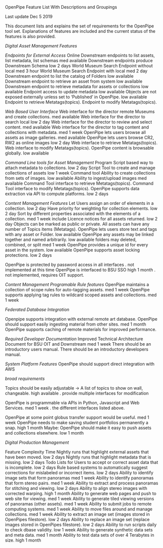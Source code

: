 OpenPipe Feature List With Descriptions and Groupings

Last update Dec 5 2019

This document lists and explains the set of requirements for the OpenPipe tool set.
Explanations of features are included and the current status of the features is also provided.



*Digital Asset Management Features*

*Endpoints for External Access*
Online Downstream endpoints to list assets, list metadata, list schemas	med	available
Downstream endpoints produce Downstream Schema	low	2 days
World Museum Search Endpoint without local	med	3 hour
World Museum Search Endpoint with local	med	2 day
Downstream endpoint to list the catalog of Folders	low	available
Downstream endpoint to retrieve an asset from system	low	available
Downstream endpoint to retrieve metadata for assets or collections	low	available
Endpoint access to update metadata	low	available
Objects are not exposed externally unless set to ‘Published’ in OpenPipe. 	low	available
Endpoint to retrieve Metatags(topics).
Endpoint to modify Metatags(topics).

*Web Based User Interface*
Web interface for the director remote Museums and create collections.	med	available
Web interface for the director to search local	low	2 day
Web interface for the director to review and select content.	med	available
Web interface for the director to tag content and collections with metadata.	med	1 week
OpenPipe lets users browse all assets as image galleries.	med	available
OpenPipe lets users browse CR2, RW2 as online images	low	2 day
Web interface to retrieve Metatags(topics).
Web interface to modify Metatags(topics).
OpenPipe content is browsable globally.	low	available


*Command Line tools for Asset Management*
Program Script based way to attach metadata to collections.	low	2 day
Script Tool to create and manage collections of assets	low	1 week
Command tool Ability to create collections from sets of images.	low	available
Ability to ingest/upload images	med	available
Command Tool interface to retrieve Metatags(topics).
Command Tool interface to modify Metatags(topics).
OpenPipe supports data extraction via API to compute platforms.	low	2 days


*Content Management Features*
Let Users assign an order of elements in a collection.	low	2 day
Have priority for weighting for collection elements.	low	2 day
Sort by different properties associated with the elements of a collection.	med	1 week
include  Licence notices for all assets returned.	low	2 day
Objects can be marked as public or private.
All assets can have any number of Topics items (Metatags).
OpenPipe lets users store text and tags with any asset or Folder.	low	available
OpenPipe any assets may be linked together and named arbitrarily.	low	available
folders may deleted, combined, or split	med	1 week
OpenPipe provides a unique id for every asset in the system.	low	available
OpenPipe supports asset locking protections.	low	2 days

OpenPipe is protected by password access in all interfaces
. not implemented at this time
OpenPipe is interfaced to BSU SSO	high	1 month
. not implemented, requires OIT support.

*Content Management Programable Rule features*
OpenPipe maintains a collection of scope rules for auto-tagging assets.	med	1 week
OpenPipe supports applying tag rules to wildcard scoped assets and collections.	med	1 week

*Federated Database Integration*

Openpipe supports integration with external remote art database.
OpenPipe should support easily ingesting material from other sites.	med	1 month
OpenPipe supports caching of remote materials for improved performance.


*Required Developer Documentation*
Improved Technical Architecture Document for BSU OIT and Downstream	med	1 week
There should be an introductory users manual.
There should be an introductory developers manual.

*System Platform Features*
OpenPipe should support direct integration with AWS 

*broad requirements*

Topics should be easily adjustable -> A list of topics to show on wall, changeable.	high	available
. provide multiple interfaces for modification

OpenPipe is programmable via APIs in Python, Javascript and Web Services.	med	1 week
. the different interfaces listed above.


OpenPipe at some point globus transfer support would be useful.	med	1 week
OpenPipe needs to make saving student portfolios permanently a snap.	high	1 month
Maybe: OpenPipe should make it easy to push assets and collections elsewhere.	low	1 month




*Digital Production Management*

Feature	Complexity	Time
Nightly runs that highlight external assets that have been moved.	low	2 days
Nightly runs that highlight metadata that is missing.	low 	2 days
Todo Lists for Users to accept or correct asset data that is incomplete.	low	2 days
Rule based systems to automatically suggest corrections for mislabeled or incorrect items.	low	2 days
Ability to identify image sets that form panoramas	med	1 week
Ability to identify panoramas that form stereo pairs.	med	1 week
Ability to extract and process panoramas for stitching and viewing.	low	2 days
Ability to align stereo images with corrected warping.	high	1 month
Ability to generate web pages and push to web site for viewing.	med	1 week
Ability to generate tiled viewing versions of panoramas (other assets).	med	1 week
Ability to submit jobs to remote computing systems.	med	1 week
Ability to move files around and manage collections.	med	1 week
Ability to extract an image set (images stored in OpenPipes filestore).	low	2 days
Ability to replace an image set (replace images stored in OpenPipes filestore).	low	2 days
Ability to run scripts daily to check dbase validity.	low	1 week
Ability to generate synthetic data sets and meta data.	med	1 month
Ability to test data sets of over 4 Terabytes in size.	high	1 month
